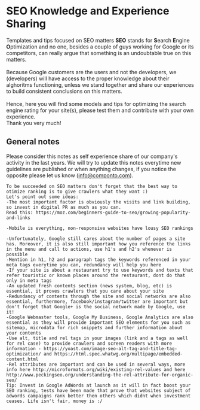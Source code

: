 # SEO Knowledge and Experience Sharing
Templates and tips focused on SEO matters
<strong>SEO</strong> stands for <strong>S</strong>earch <strong>E</strong>ngine <strong>O</strong>ptimization and no one, besides a couple of guys working for Google or its competitors, can really argue that something is an undoubtable true on this matters. <br><br>
Because Google customers are the users and not the developers, we (developers) will have access to the proper knowledge about their alghoritms functioning, unless we stand together and share our experiences to build consistent conclusions on this matters.<br><br>
Hence, here you will find some models and tips for optimizing the search engine rating for your site(s), please test them and contribute with your own experience.<br>
Thank you very much!

## General notes
  Please consider this notes as self experience share of our company's activity in the last years. We will try to update this notes everytime new guidelines are published or when anything changes, if you notice the opposite please let us know (<a href="mailto:info@componto.com">info@componto.com</a>).

```
To be succeeded on SEO matters don't forget that the best way to otimize ranking is to give crawlers what they want :)
Let's point out some ideas:
-The most important factor is obviously the visits and link building,
so invest in digital PR as much as you can. 
Read this: https://moz.com/beginners-guide-to-seo/growing-popularity-and-links

-Mobile is everything, non-responsive websites have lousy SEO rankings

-Unfortunately, Google still cares about the number of pages a site has. Moreover, it is also still important how you reference the links in the menu and call to actions, use h1's and h2's whenever is possible
-Mention in h1, h2 and paragraph tags the keywords referenced in your meta tags everytime you can, redundancy will help you here
-If your site is about a restaurant try to use keywords and texts that refer touristic or known places around the restaurant, dont do that only in meta tags
-An updated fresh contents section (news system, blog, etc) is essential, it proves crawlers that you care about your site
-Redundancy of contents through the site and social networks are also essential, furthermore, facebook/instagram/twitter are important but don't forget that Google+ is the social network made by Google, use it!
-Google Webmaster tools, Google My Business, Google Analytics are also essential as they will provide important SEO elements for you such as sitemap, microdata for rich snippets and further information about your contents
-Use alt, title and rel tags in your images (link and a tags as well for rel case) to provide crawlers and screen readers with more information - https://yoast.com/image-seo-alt-tag-and-title-tag-optimization/ and https://html.spec.whatwg.org/multipage/embedded-content.html
-Rel attributes are important and can be used in several ways, more info here http://microformats.org/wiki/existing-rel-values and here http://www.peckingseo.org/understanding-the-rel-attribute-for-organic-seo/
Tip: Invest in Google AdWords at launch as it will in fact boost your SEO ranking, tests have been made that prove that websites subject of adwords campaigns rank better then others which didnt when investment ceases. Life isn't fair, money is :/
```

